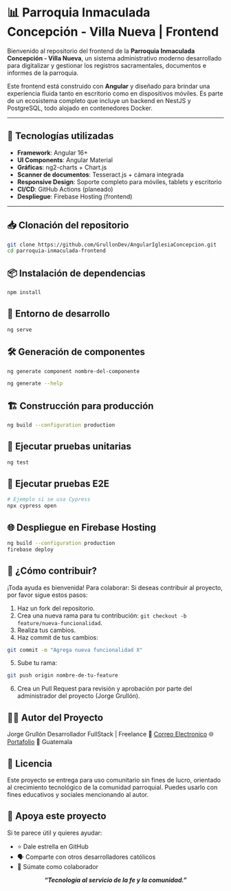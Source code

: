 # 📊 Parroquia Inmaculada Concepción - Villa Nueva | Frontend

Bienvenido al repositorio del frontend de la **Parroquia Inmaculada Concepción - Villa Nueva**, un sistema administrativo moderno desarrollado para digitalizar y gestionar los registros sacramentales, documentos e informes de la parroquia.

Este frontend está construido con **Angular** y diseñado para brindar una experiencia fluida tanto en escritorio como en dispositivos móviles. Es parte de un ecosistema completo que incluye un backend en NestJS y PostgreSQL, todo alojado en contenedores Docker.

---

## 🚀 Tecnologías utilizadas

- **Framework**: Angular 16+
- **UI Components**: Angular Material
- **Gráficas**: ng2-charts + Chart.js
- **Scanner de documentos**: Tesseract.js + cámara integrada
- **Responsive Design**: Soporte completo para móviles, tablets y escritorio
- **CI/CD**: GitHub Actions (planeado)
- **Despliegue**: Firebase Hosting (frontend)

---

## 📥 Clonación del repositorio

```bash
git clone https://github.com/GrullonDev/AngularIglesiaConcepcion.git
cd parroquia-inmaculada-frontend
```

## 📦 Instalación de dependencias

```bash
npm install
```

## 🔧 Entorno de desarrollo

```bash
ng serve
```

## 🛠️ Generación de componentes

```bash
ng generate component nombre-del-componente

ng generate --help
```

## 🏗️ Construcción para producción

```bash
ng build --configuration production
```

## 🧪 Ejecutar pruebas unitarias

```bash
ng test
```

## 🧪 Ejecutar pruebas E2E

```bash
# Ejemplo si se usa Cypress
npx cypress open
```

## 🌐 Despliegue en Firebase Hosting

```bash
ng build --configuration production
firebase deploy
```

## 🤝 ¿Cómo contribuir?

¡Toda ayuda es bienvenida! Para colaborar:
Si deseas contribuir al proyecto, por favor sigue estos pasos:

1. Haz un fork del repositorio.
2. Crea una nueva rama para tu contribución: `git checkout -b feature/nueva-funcionalidad`.
3. Realiza tus cambios.
4. Haz commit de tus cambios:

```bash
git commit -m "Agrega nueva funcionalidad X"
```

5. Sube tu rama:

```bash
git push origin nombre-de-tu-feature
```

6. Crea un Pull Request para revisión y aprobación por parte del administrador del proyecto (Jorge Grullón).

## 👨‍💻 Autor del Proyecto

Jorge Grullón
Desarrollador FullStack | Freelance
📧 [Correo Electronico](prosystem155@gmail.com)
🌐 [Portafolio](https://jorgegrullondev.com/)
📍 Guatemala

## 📌 Licencia

Este proyecto se entrega para uso comunitario sin fines de lucro, orientado al crecimiento tecnológico de la comunidad parroquial. Puedes usarlo con fines educativos y sociales mencionando al autor.

## 🙌 Apoya este proyecto

Si te parece útil y quieres ayudar:

- ⭐ Dale estrella en GitHub
- 🗣 Comparte con otros desarrolladores católicos
- 🤝 Súmate como colaborador

<p align="center">
  <strong><em>“Tecnología al servicio de la fe y la comunidad.”</em></strong>
</p>
